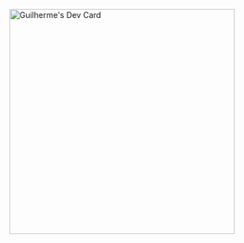 <a href="https://app.daily.dev/kernelGnu"><img src="https://api.daily.dev/devcards/7aaf60e8776c4752ad886835da79690d.png?r=xyl" width="400" alt="Guilherme's Dev Card"/></a>
